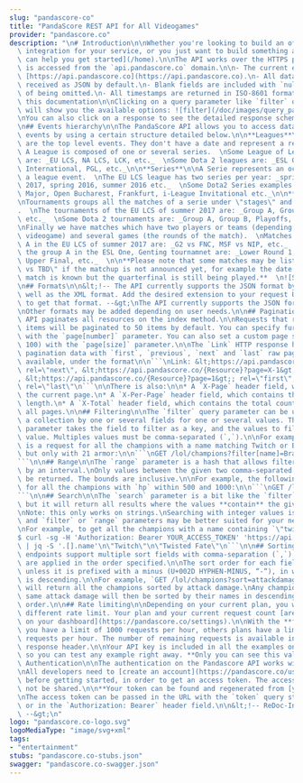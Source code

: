 ```yaml
---
slug: "pandascore-co"
title: "PandaScore REST API for All Videogames"
provider: "pandascore.co"
description: "\n# Introduction\n\nWhether you're looking to build an official Pandascore\
  \ integration for your service, or you just want to build something awesome, [we\
  \ can help you get started](/home).\n\nThe API works over the HTTPS protocol, and\
  \ is accessed from the `api.pandascore.co` domain.\n\n- The current endpoint is\
  \ [https://api.pandascore.co](https://api.pandascore.co).\n- All data is sent and\
  \ received as JSON by default.\n- Blank fields are included with `null` values instead\
  \ of being omitted.\n- All timestamps are returned in ISO-8601 format\n\n### About\
  \ this documentation\n\nClicking on a query parameter like `filter` or `search`\
  \ will show you the available options: ![filter](/doc/images/query_param_details.jpg)\n\
  \nYou can also click on a response to see the detailed response schema: ![response](/doc/images/response_schema.jpg)\n\
  \n## Events hierarchy\n\nThe PandaScore API allows you to access data about eSports\
  \ events by using a certain structure detailed below.\n\n**Leagues**\n\nLeagues\
  \ are the top level events. They don't have a date and represent a regular competition.\
  \ A League is composed of one or several series.  \nSome League of Legends leagues\
  \ are: _EU LCS, NA LCS, LCK, etc._  \nSome Dota 2 leagues are: _ESL One, GESC, The\
  \ International, PGL, etc._\n\n**Series**\n\nA Serie represents an occurrence of\
  \ a league event.  \nThe EU LCS league has two series per year: _spring 2017, summer\
  \ 2017, spring 2016, summer 2016 etc._  \nSome Dota2 Series examples would be: _Changsha\
  \ Major, Open Bucharest, Frankfurt, i-League Invitational etc._\n\n**Tournaments**\n\
  \nTournaments groups all the matches of a serie under \"stages\" and \"groups\"\
  .  \nThe tournaments of the EU LCS of summer 2017 are: _Group A, Group B, Playoffs,\
  \ etc._  \nSome Dota 2 tournaments are: _Group A, Group B, Playoffs, etc._\n\n**Matches**\n\
  \nFinally we have matches which have two players or teams (depending on the played\
  \ videogame) and several games (the rounds of the match).  \nMatches of the group\
  \ A in the EU LCS of summer 2017 are: _G2 vs FNC, MSF vs NIP, etc._  \nMatches of\
  \ the group A in the ESL One, Genting tournamnet are: _Lower Round 1, Quarterfinal,\
  \ Upper Final, etc._  \n\n**Please note that some matches may be listed as \"TBD\
  \ vs TBD\" if the matchup is not announced yet, for example the date of the Final\
  \ match is known but the quarterfinal is still being played.**  \n![Structure](/doc/images/structure.png)\n\
  \n## Formats\n\n&lt;!-- The API currently supports the JSON format by default, as\
  \ well as the XML format. Add the desired extension to your request URL in order\
  \ to get that format. --&gt;\nThe API currently supports the JSON format by default.\n\
  \nOther formats may be added depending on user needs.\n\n## Pagination\n\nThe Pandascore\
  \ API paginates all resources on the index method.\n\nRequests that return multiple\
  \ items will be paginated to 50 items by default. You can specify further pages\
  \ with the `page[number]` parameter. You can also set a custom page size (up to\
  \ 100) with the `page[size]` parameter.\n\nThe `Link` HTTP response header contains\
  \ pagination data with `first`, `previous`, `next` and `last` raw page links when\
  \ available, under the format\n\n```\nLink: &lt;https://api.pandascore.co/{Resource}?page=X+1&gt;;\
  \ rel=\"next\", &lt;https://api.pandascore.co/{Resource}?page=X-1&gt;; rel=\"prev\"\
  , &lt;https://api.pandascore.co/{Resource}?page=1&gt;; rel=\"first\", &lt;https://api.pandascore.co/{Resource}?page=X+n&gt;;\
  \ rel=\"last\"\n```\n\nThere is also:\n\n* A `X-Page` header field, which contains\
  \ the current page.\n* A `X-Per-Page` header field, which contains the current pagination\
  \ length.\n* A `X-Total` header field, which contains the total count of items across\
  \ all pages.\n\n## Filtering\n\nThe `filter` query parameter can be used to filter\
  \ a collection by one or several fields for one or several values. The `filter`\
  \ parameter takes the field to filter as a key, and the values to filter as the\
  \ value. Multiples values must be comma-separated (`,`).\n\nFor example, the following\
  \ is a request for all the champions with a name matching Twitch or Brand exactly,\
  \ but only with 21 armor:\n\n```\nGET /lol/champions?filter[name]=Brand,Twitch&amp;filter[armor]=21&amp;token=YOUR_ACCESS_TOKEN\n\
  ```\n\n## Range\n\nThe `range` parameter is a hash that allows filtering fields\
  \ by an interval.\nOnly values between the given two comma-separated bounds will\
  \ be returned. The bounds are inclusive.\n\nFor example, the following is a request\
  \ for all the champions with `hp` within 500 and 1000:\n\n```\nGET /lol/champions?range[hp]=500,1000&amp;token=YOUR_ACCESS_TOKEN\n\
  ```\n\n## Search\n\nThe `search` parameter is a bit like the `filter` parameter,\
  \ but it will return all results where the values **contain** the given parameter.\n\
  \nNote: this only works on strings.\nSearching with integer values is not supported\
  \ and `filter` or `range` parameters may be better suited for your needs here.\n\
  \nFor example, to get all the champions with a name containing `\"twi\"`:\n\n```\n\
  $ curl -sg -H 'Authorization: Bearer YOUR_ACCESS_TOKEN' 'https://api.pandascore.co/lol/champions?search[name]=twi'\
  \ | jq -S '.[].name'\n\"Twitch\"\n\"Twisted Fate\"\n```\n\n## Sorting\n\nAll index\
  \ endpoints support multiple sort fields with comma-separation (`,`); the fields\
  \ are applied in the order specified.\n\nThe sort order for each field is ascending\
  \ unless it is prefixed with a minus (U+002D HYPHEN-MINUS, “-“), in which case it\
  \ is descending.\n\nFor example, `GET /lol/champions?sort=attackdamage,-name&amp;token=YOUR_ACCESS_TOKEN`\
  \ will return all the champions sorted by attack damage.\nAny champions with the\
  \ same attack damage will then be sorted by their names in descending alphabetical\
  \ order.\n\n## Rate limiting\n\nDepending on your current plan, you will have a\
  \ different rate limit. Your plan and your current request count [are available\
  \ on your dashboard](https://pandascore.co/settings).\n\nWith the **free plan**,\
  \ you have a limit of 1000 requests per hour, others plans have a limit of 4000\
  \ requests per hour. The number of remaining requests is available in the `X-Rate-Limit-Remaining`\
  \ response header.\n\nYour API key is included in all the examples on this page,\
  \ so you can test any example right away. **Only you can see this value.**\n\n#\
  \ Authentication\n\nThe authentication on the Pandascore API works with access tokens.\n\
  \nAll developers need to [create an account](https://pandascore.co/users/sign_in)\
  \ before getting started, in order to get an access token. The access token should\
  \ not be shared.\n\n**Your token can be found and regenerated from [your dashboard](https://pandascore.co/settings).**\n\
  \nThe access token can be passed in the URL with the `token` query string parameter,\
  \ or in the `Authorization: Bearer` header field.\n\n&lt;!-- ReDoc-Inject: &lt;security-definitions&gt;\
  \ --&gt;\n"
logo: "pandascore.co-logo.svg"
logoMediaType: "image/svg+xml"
tags:
- "entertainment"
stubs: "pandascore.co-stubs.json"
swagger: "pandascore.co-swagger.json"
---
```

